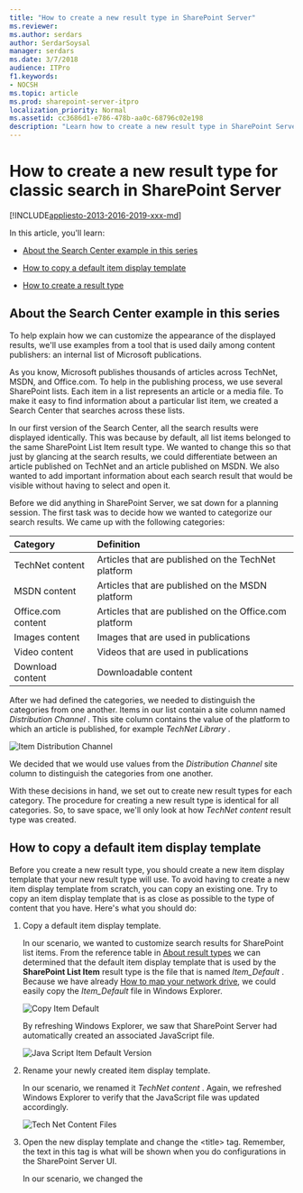 ```yaml
---
title: "How to create a new result type in SharePoint Server"
ms.reviewer: 
ms.author: serdars
author: SerdarSoysal
manager: serdars
ms.date: 3/7/2018
audience: ITPro
f1.keywords:
- NOCSH
ms.topic: article
ms.prod: sharepoint-server-itpro
localization_priority: Normal
ms.assetid: cc3686d1-e786-478b-aa0c-68796c02e198
description: "Learn how to create a new result type in SharePoint Server."
---
```


# How to create a new result type for classic search in SharePoint Server

[!INCLUDE[appliesto-2013-2016-2019-xxx-md](../includes/appliesto-2013-2016-2019-xxx-md.md)]
  
In this article, you'll learn:
  
- [About the Search Center example in this series](how-to-create-a-new-result-type.md#BKMK_AbouttheSearchCenterExampleinthisSeries)
    
- [How to copy a default item display template](how-to-create-a-new-result-type.md#BKMK_HowtoCopyaDefaultItemDisplayTemplate)
    
- [How to create a result type](how-to-create-a-new-result-type.md#BKMK_HowtoCreateaResultType)
    
## About the Search Center example in this series
<a name="BKMK_AbouttheSearchCenterExampleinthisSeries"> </a>

To help explain how we can customize the appearance of the displayed results, we'll use examples from a tool that is used daily among content publishers: an internal list of Microsoft publications.
  
As you know, Microsoft publishes thousands of articles across TechNet, MSDN, and Office.com. To help in the publishing process, we use several SharePoint lists. Each item in a list represents an article or a media file. To make it easy to find information about a particular list item, we created a Search Center that searches across these lists.
  
In our first version of the Search Center, all the search results were displayed identically. This was because by default, all list items belonged to the same SharePoint List Item result type. We wanted to change this so that just by glancing at the search results, we could differentiate between an article published on TechNet and an article published on MSDN. We also wanted to add important information about each search result that would be visible without having to select and open it.
  
Before we did anything in SharePoint Server, we sat down for a planning session. The first task was to decide how we wanted to categorize our search results. We came up with the following categories:
  
|**Category**|**Definition**|
|:-----|:-----|
|TechNet content  <br/> |Articles that are published on the TechNet platform  <br/> |
|MSDN content  <br/> |Articles that are published on the MSDN platform  <br/> |
|Office.com content  <br/> |Articles that are published on the Office.com platform  <br/> |
|Images content  <br/> |Images that are used in publications  <br/> |
|Video content  <br/> |Videos that are used in publications  <br/> |
|Download content  <br/> |Downloadable content  <br/> |
   
After we had defined the categories, we needed to distinguish the categories from one another. Items in our list contain a site column named  *Distribution Channel*  . This site column contains the value of the platform to which an article is published, for example  *TechNet Library*  . 
  
![Item Distribution Channel](../media/OTCSP_ItemDistributionChannel.png)
  
We decided that we would use values from the  *Distribution Channel*  site column to distinguish the categories from one another. 
  
With these decisions in hand, we set out to create new result types for each category. The procedure for creating a new result type is identical for all categories. So, to save space, we'll only look at how  *TechNet content*  result type was created. 
  
## How to copy a default item display template
<a name="BKMK_HowtoCopyaDefaultItemDisplayTemplate"> </a>

Before you create a new result type, you should create a new item display template that your new result type will use. To avoid having to create a new item display template from scratch, you can copy an existing one. Try to copy an item display template that is as close as possible to the type of content that you have. Here's what you should do:
  
1. Copy a default item display template.
    
    In our scenario, we wanted to customize search results for SharePoint list items. From the reference table in [About result types](../technical-reference/result-types-and-display-templates-that-are-used-to-display-search-results.md#BKMK_AboutSearchResults) we can determined that the default item display template that is used by the **SharePoint List Item** result type is the file that is named  *Item_Default*  . Because we have already [How to map your network drive](../administration/stage-6-upload-and-apply-a-new-master-page-to-a-publishing-site.md#BKMK_HowToMapYourNetworkDrive), we could easily copy the  *Item_Default*  file in Windows Explorer. 
    
     ![Copy Item Default](../media/OTCSP_CopyItemDefault.png)
  
    By refreshing Windows Explorer, we saw that SharePoint Server had automatically created an associated JavaScript file.
    
     ![Java Script Item Default Version](../media/OTCSP_JavaScriptItemDefaultVersion.png)
  
2. Rename your newly created item display template.
    
    In our scenario, we renamed it  *TechNet content*  . Again, we refreshed Windows Explorer to verify that the JavaScript file was updated accordingly. 
    
     ![Tech Net Content Files](../media/OTCSP_TechNetContentFiles.png)
  
3. Open the new display template and change the \<title\> tag. Remember, the text in this tag is what will be shown when you do configurations in the SharePoint Server UI.
    
    In our scenario, we changed the <title> tag to  *TechNet content*  . 
    
     ![Tech Net Title Tag](../media/OTCSP_TechNetTitleTag.png)
  
4. Save the new item display template.
    
    Now that we have created a new item display template, we could move on to creating a new result type.
    
## How to create a result type
<a name="BKMK_HowtoCreateaResultType"> </a>

Depending on your permission level, you create a result type on two levels:
  
|**Permission level**|**Where the result type will be added**|
|:-----|:-----|
|Site collection administrator  <br/> |To all sites in a site collection  <br/> |
|Site collection owner  <br/> |To a single site  <br/> |
   
To save space, we'll only look at how to create a result type as a Site collection administrator.
  
1. Go to **Site settings** --> **Search Result Types**. 
    
     ![Search Result Types](../media/OTCSP_SearchResultTypes.png)
  
    Instead of creating a new result type from scratch, we can make life a bit easier by copying an existing result type and changing it to fit our new result type. If we do this, we must be sure to copy a result type that closely resembles the new result type we want to create.
    
2. On the **Manage Result Types** page, from the result type menu field, select **Copy**. 
    
    In our scenario, we wanted to customize search results for SharePoint list items. Therefore, we copied the **SharePoint List Item** result type. 
    
     ![Copy Share Point List Item](../media/OTCSP_CopySharePointListItem.png)
  
3. On the Add Result Type page, here are the steps to follow:
    
  - In the **Give it a name** field, enter a name for the new result type. 
    
    In our scenario, we entered  *TechNet content*  . 
    
  - From the **Which source should results match** menu, select the result source that we have used to configure the query in our Search Result Web Part. 
    
  - In the **What types of content should match? You can skip this rule to match all content** menu, all the default result type are listed. 
    
    In our scenario, we chose **Select a value**. 
    
  - Click **Show more conditions**. 
    
     ![Show More Conditions](../media/OTCSP_ShowMoreConditions.png)
  
    This opens a menu where we can specify the result type based on managed property values.
    
    In our scenario, all list items contain a site column called  *Distribution Channel*  . As we saw at the beginning, this site column contains the publication platform value, for example  *TechNet Library*  . We used values from this site column to specify which list items should belong to our new result type. 
    
  - From the **Which custom properties should match** menu, we selected  *DistributionChannelOWSCHCS*  .  *DistributionChannelOWSCHCS*  is the managed property that represents the  *Distribution Channel*  site column. In the fields below, we entered all the values that should specify the new  *TechNet content*  result type. 
    
     ![Add Properties](../media/OTCSP_AddProperties.png)
  
  - From the **What should these results look like** menu, select the display template that should be used by this result type. 
    
    In our scenario, we selected the newly-created  *TechNet content*  display template. 
    
     ![Apply Tech Net Display Template](../media/OTCSP_ApplyTechNetDisplayTemplate.png)
  
  - Click **Save**. 
    
    The newly-created result type is now listed on the **Managed Result Types** page. 
    
    In our scenario, we could see that the  *TechNet content*  result type was created. 
    
     ![Tech Net Created](../media/OTCSP_TechNetCreated.png)
  
    So now that we have a new result type, the next task is to change the display template that is associated with this result type. There is more than one way to do this. Therefore in the next two articles of this series, we'll explain two different options.
    
### Next article in this series

[How to display values from custom managed properties in search results - option 1 in SharePoint Server](display-values-custom-managed-properties.md)
